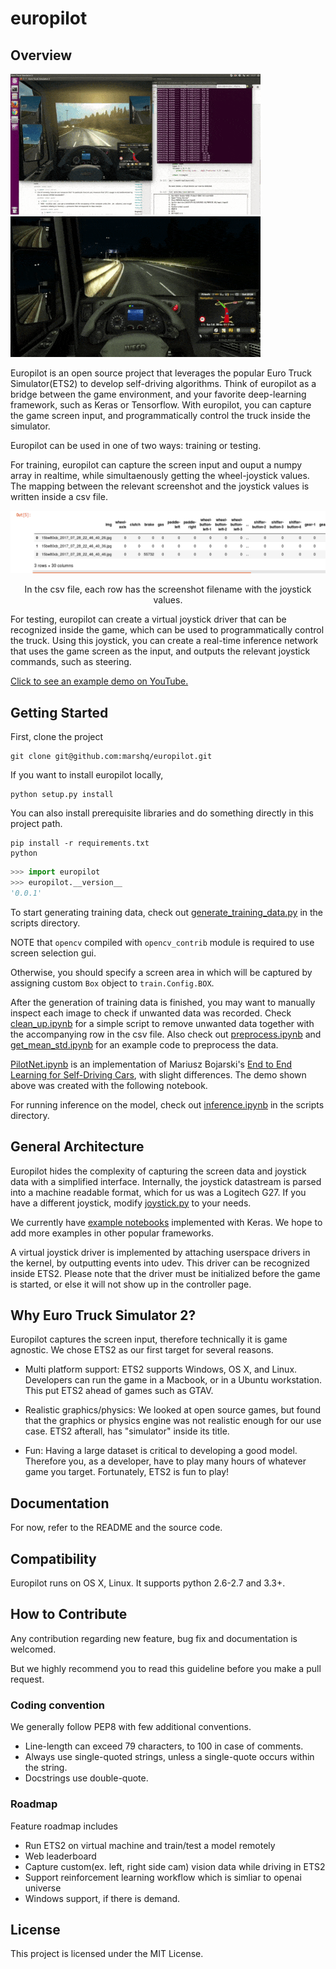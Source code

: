 # europilot

## Overview

![alt tag](examples/day.gif)
![alt tag](examples/night.gif)



Europilot is an open source project that leverages the popular Euro Truck Simulator(ETS2) to develop self-driving algorithms. Think of europilot as a bridge between the game environment, and your favorite deep-learning framework, such as Keras or Tensorflow. With europilot, you can capture the game screen input, and programmatically control the truck inside the simulator. 

Europilot can be used in one of two ways: training or testing. 

For training, europilot can capture the screen input and ouput a numpy array in realtime, while simultaenously getting the wheel-joystick values. The mapping between the relevant screenshot and the joystick values is written inside a csv file.
<div align = 'center'>
	<img src = 'examples/example_csv.png'>
</div>
<p align = 'center'>
In the csv file, each row has the screenshot filename with the joystick values. 
</p>

For testing, europilot can create a virtual joystick driver that can be recognized inside the game, which can be used to programmatically control the truck. Using this joystick, you can create a real-time inference network that uses the game screen as the input, and outputs the relevant joystick commands, such as steering. 

[Click to see an example demo on YouTube.](https://www.youtube.com/watch?v=n2pPR3WLaxI)

## Getting Started

First, clone the project

```
git clone git@github.com:marshq/europilot.git
```

If you want to install europilot locally,

```
python setup.py install
```

You can also install prerequisite libraries and do something directly in this project path.

```
pip install -r requirements.txt
python
```
```python
>>> import europilot
>>> europilot.__version__
'0.0.1'
```

To start generating training data, check out [generate_training_data.py](scripts/generate_training_data.py) in the scripts directory.

NOTE that `opencv` compiled with `opencv_contrib` module is required to use screen selection gui.

Otherwise, you should specify a screen area in which will be captured by assigning custom `Box` object to `train.Config.BOX`.

After the generation of training data is finished, you may want to manually inspect each image to check if unwanted data was recorded. Check [clean_up.ipynb](scripts/01.clean_up.ipynb) for a simple script to remove unwanted data together with the accompanying row in the csv file. Also check out [preprocess.ipynb](scripts/02.preprocess.ipynb) and [get_mean_std.ipynb](scripts/03.get_mean_std.ipynb) for an example code to preprocess the data.

[PilotNet.ipynb](scripts/04.PilotNet.ipynb) is an implementation of Mariusz Bojarski's [End to End Learning for Self-Driving Cars](https://arxiv.org/abs/1604.07316), with slight differences. The demo shown above was created with the following notebook.

For running inference on the model, check out [inference.ipynb](scripts/04.inference.ipynb) in the scripts directory.

## General Architecture

Europilot hides the complexity of capturing the screen data and joystick data with a simplified interface. Internally, the joystick datastream is parsed into a machine readable format, which for us was a Logitech G27. If you have a different joystick, modify [joystick.py](europilot/joystick.py) to your needs.

We currently have [example notebooks](scripts/) implemented with Keras. We hope to add more examples in other popular frameworks.

A virtual joystick driver is implemented by attaching userspace drivers in the kernel, by outputting events into udev. This driver can be recognized inside ETS2. Please note that the driver must be initialized before the game is started, or else it will not show up in the controller page.

## Why Euro Truck Simulator 2?

Europilot captures the screen input, therefore technically it is game agnostic. We chose ETS2 as our first target for several reasons.

* Multi platform support: ETS2 supports Windows, OS X, and Linux. Developers can run the game in a Macbook, or in a Ubuntu workstation. This put ETS2 ahead of games such as GTAV.


* Realistic graphics/physics: We looked at open source games, but found that the graphics or physics engine was not realistic enough for our use case. ETS2 afterall, has "simulator" inside its title.


* Fun: Having a large dataset is critical to developing a good model. Therefore you, as a developer, have to play many hours of whatever game you target. Fortunately, ETS2 is fun to play!

## Documentation

For now, refer to the README and the source code.

## Compatibility

Europilot runs on OS X, Linux. It supports python 2.6-2.7 and 3.3+.

## How to Contribute

Any contribution regarding new feature, bug fix and documentation is welcomed.

But we highly recommend you to read this guideline before you make a pull request.

### Coding convention

We generally follow PEP8 with few additional conventions.

* Line-length can exceed 79 characters, to 100 in case of comments.
* Always use single-quoted strings, unless a single-quote occurs within the string.
* Docstrings use double-quote.

### Roadmap

Feature roadmap includes

* Run ETS2 on virtual machine and train/test a model remotely
* Web leaderboard
* Capture custom(ex. left, right side cam) vision data while driving in ETS2
* Support reinforcement learning workflow which is simliar to openai universe
* Windows support, if there is demand.

## License

This project is licensed under the MIT License.
